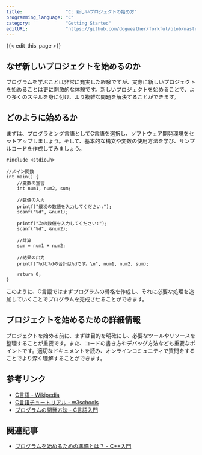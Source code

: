 ```yaml
---
title:                "C: 新しいプロジェクトの始め方"
programming_language: "C"
category:             "Getting Started"
editURL:              "https://github.com/dogweather/forkful/blob/master/content/ja/c/starting-a-new-project.md"
---
```


{{< edit_this_page >}}

## なぜ新しいプロジェクトを始めるのか

プログラムを学ぶことは非常に充実した経験ですが、実際に新しいプロジェクトを始めることは更に刺激的な体験です。新しいプロジェクトを始めることで、より多くのスキルを身に付け、より複雑な問題を解決することができます。

## どのように始めるか

まずは、プログラミング言語としてC言語を選択し、ソフトウェア開発環境をセットアップしましょう。そして、基本的な構文や変数の使用方法を学び、サンプルコードを作成してみましょう。

```
#include <stdio.h>

//メイン関数
int main() {
    //変数の宣言
    int num1, num2, sum;
    
    //数値の入力
    printf("最初の数値を入力してください:");
    scanf("%d", &num1);
    
    printf("次の数値を入力してください:");
    scanf("%d", &num2);
    
    //計算
    sum = num1 + num2;
    
    //結果の出力
    printf("%dと%dの合計は%dです。\n", num1, num2, sum);
    
    return 0;
}
```

このように、C言語ではまずプログラムの骨格を作成し、それに必要な処理を追加していくことでプログラムを完成させることができます。

## プロジェクトを始めるための詳細情報

プロジェクトを始める前に、まずは目的を明確にし、必要なツールやリソースを整理することが重要です。また、コードの書き方やデバッグ方法なども重要なポイントです。適切なドキュメントを読み、オンラインコミュニティで質問をすることでより深く理解することができます。

## 参考リンク

- [C言語 - Wikipedia](https://ja.wikipedia.org/wiki/C%E8%A8%80%E8%AA%9E)
- [C言語チュートリアル - w3schools](https://www.w3schools.com/cpp/default.asp)
- [プログラムの開発方法 - C言語入門](http://www.c-tipsref.com/reference/program_development.html)

## 関連記事

- [プログラムを始めるための準備とは？ - C++入門](https://www.cplusplus.com/info/getstarted/)